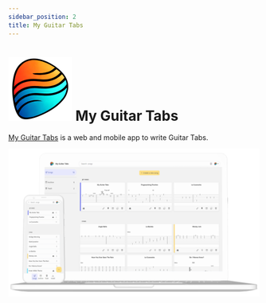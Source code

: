```yaml
---
sidebar_position: 2
title: My Guitar Tabs
---
```


# ![My Guitar Tabs Logo](./logo.png) My Guitar Tabs

[My Guitar Tabs](http://my-guitar-tabs.com) is a web and mobile app to write Guitar Tabs.

![My Guitar Tabs preview](./preview.png)
